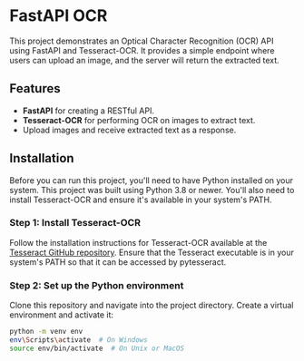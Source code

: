 # FastAPI OCR

This project demonstrates an Optical Character Recognition (OCR) API using FastAPI and Tesseract-OCR. It provides a simple endpoint where users can upload an image, and the server will return the extracted text.

## Features

- **FastAPI** for creating a RESTful API.
- **Tesseract-OCR** for performing OCR on images to extract text.
- Upload images and receive extracted text as a response.

## Installation

Before you can run this project, you'll need to have Python installed on your system. This project was built using Python 3.8 or newer. You'll also need to install Tesseract-OCR and ensure it's available in your system's PATH.

### Step 1: Install Tesseract-OCR

Follow the installation instructions for Tesseract-OCR available at the [Tesseract GitHub repository](https://github.com/tesseract-ocr/tesseract). Ensure that the Tesseract executable is in your system's PATH so that it can be accessed by pytesseract.

### Step 2: Set up the Python environment

Clone this repository and navigate into the project directory. Create a virtual environment and activate it:

```bash
python -m venv env
env\Scripts\activate  # On Windows
source env/bin/activate  # On Unix or MacOS

